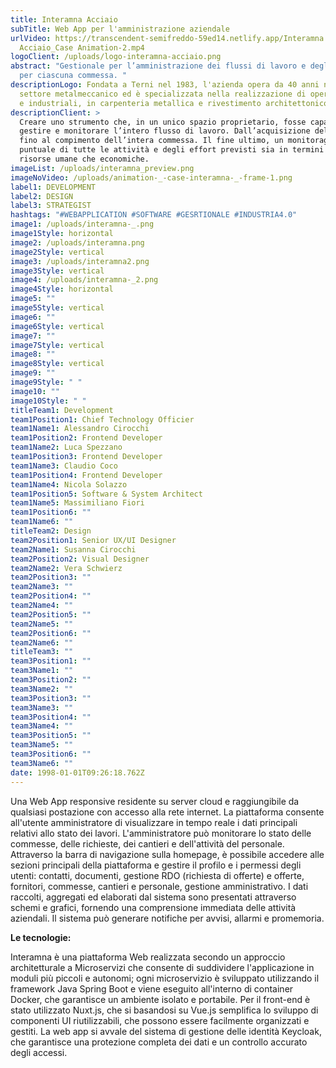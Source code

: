 ```yaml
---
title: Interamna Acciaio
subTitle: Web App per l'amministrazione aziendale
urlVideo: https://transcendent-semifreddo-59ed14.netlify.app/Interamna
  Acciaio_Case Animation-2.mp4
logoClient: /uploads/logo-interamna-acciaio.png
abstract: "Gestionale per l’amministrazione dei flussi di lavoro e degli effort
  per ciascuna commessa. "
descriptionLogo: Fondata a Terni nel 1983, l'azienda opera da 40 anni nel
  settore metalmeccanico ed è specializzata nella realizzazione di opere, civili
  e industriali, in carpenteria metallica e rivestimento architettonico.
descriptionClient: >
  Creare uno strumento che, in un unico spazio proprietario, fosse capace di
  gestire e monitorare l’intero flusso di lavoro. Dall’acquisizione del cliente,
  fino al compimento dell’intera commessa. Il fine ultimo, un monitoraggio
  puntuale di tutte le attività e degli effort previsti sia in termini di
  risorse umane che economiche.
imageList: /uploads/interamna_preview.png
imageNoVideo: /uploads/animation-_-case-interamna-_-frame-1.png
label1: DEVELOPMENT
label2: DESIGN
label3: STRATEGIST
hashtags: "#WEBAPPLICATION #SOFTWARE #GESRTIONALE #INDUSTRIA4.0"
image1: /uploads/interamna-_.png
image1Style: horizontal
image2: /uploads/interamna.png
image2Style: vertical
image3: /uploads/interamna2.png
image3Style: vertical
image4: /uploads/interamna-_2.png
image4Style: horizontal
image5: ""
image5Style: vertical
image6: ""
image6Style: vertical
image7: ""
image7Style: vertical
image8: ""
image8Style: vertical
image9: ""
image9Style: " "
image10: ""
image10Style: " "
titleTeam1: Development
team1Position1: Chief Technology Officier
team1Name1: Alessandro Cirocchi
team1Position2: Frontend Developer
team1Name2: Luca Spezzano
team1Position3: Frontend Developer
team1Name3: Claudio Coco
team1Position4: Frontend Developer
team1Name4: Nicola Solazzo
team1Position5: Software & System Architect
team1Name5: Massimiliano Fiori
team1Position6: ""
team1Name6: ""
titleTeam2: Design
team2Position1: Senior UX/UI Designer
team2Name1: Susanna Cirocchi
team2Position2: Visual Designer
team2Name2: Vera Schwierz
team2Position3: ""
team2Name3: ""
team2Position4: ""
team2Name4: ""
team2Position5: ""
team2Name5: ""
team2Position6: ""
team2Name6: ""
titleTeam3: ""
team3Position1: ""
team3Name1: ""
team3Position2: ""
team3Name2: ""
team3Position3: ""
team3Name3: ""
team3Position4: ""
team3Name4: ""
team3Position5: ""
team3Name5: ""
team3Position6: ""
team3Name6: ""
date: 1998-01-01T09:26:18.762Z
---
```

Una Web App responsive residente su server cloud e raggiungibile da qualsiasi postazione con accesso alla rete internet. La piattaforma consente all'utente amministratore di visualizzare in tempo reale i dati principali relativi allo stato dei lavori. L'amministratore può monitorare lo stato delle commesse, delle richieste, dei cantieri e dell'attività del personale.
Attraverso la barra di navigazione sulla homepage, è possibile accedere alle sezioni principali della piattaforma e gestire il profilo e i permessi degli utenti: contatti, documenti, gestione RDO (richiesta di offerte) e offerte, fornitori, commesse, cantieri e personale, gestione amministrativo.
I dati raccolti, aggregati ed elaborati dal sistema sono presentati attraverso schemi e grafici, fornendo una comprensione immediata delle attività aziendali. Il sistema può generare notifiche per avvisi, allarmi e promemoria. 

**L﻿e tecnologie:** 

Interamna è una piattaforma Web realizzata secondo un approccio architetturale a Microservizi che consente di suddividere l'applicazione in moduli più piccoli e autonomi; ogni microservizio è sviluppato utilizzando il framework Java Spring Boot e viene eseguito all'interno di container Docker, che garantisce un ambiente isolato e portabile.
Per il front-end è stato utilizzato Nuxt.js, che si basandosi su Vue.js semplifica lo sviluppo di componenti UI riutilizzabili, che possono essere facilmente organizzati e gestiti.
La web app si avvale del sistema di gestione delle identità Keycloak, che garantisce una protezione completa dei dati e un controllo accurato degli accessi.